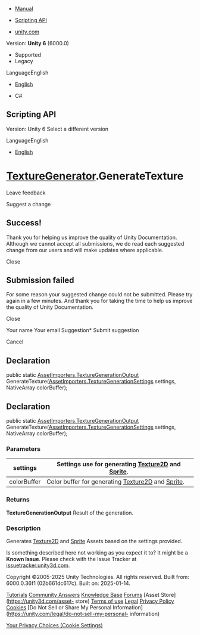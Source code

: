[ ]()

  * [Manual](../Manual/index.html)
  * [Scripting API](../ScriptReference/index.html)

  * [unity.com](https://unity.com/)

Version: **Unity 6** (6000.0)

  * Supported
  * Legacy

LanguageEnglish

  * [English]()

  * C#

[ ](https://docs.unity3d.com)

## Scripting API

Version: Unity 6 Select a different version

LanguageEnglish

  * [English]()

#  [TextureGenerator](AssetImporters.TextureGenerator.html).GenerateTexture

Leave feedback

Suggest a change

## Success!

Thank you for helping us improve the quality of Unity Documentation. Although
we cannot accept all submissions, we do read each suggested change from our
users and will make updates where applicable.

Close

## Submission failed

For some reason your suggested change could not be submitted. Please <a>try
again</a> in a few minutes. And thank you for taking the time to help us
improve the quality of Unity Documentation.

Close

Your name Your email Suggestion* Submit suggestion

Cancel

[ ]()

## Declaration

public static
[AssetImporters.TextureGenerationOutput](AssetImporters.TextureGenerationOutput.html)
GenerateTexture([AssetImporters.TextureGenerationSettings](AssetImporters.TextureGenerationSettings.html)
settings, NativeArray<Color> colorBuffer);

## Declaration

public static
[AssetImporters.TextureGenerationOutput](AssetImporters.TextureGenerationOutput.html)
GenerateTexture([AssetImporters.TextureGenerationSettings](AssetImporters.TextureGenerationSettings.html)
settings, NativeArray<Color32> colorBuffer);

### Parameters

settings | Settings use for generating [Texture2D](Texture2D.html) and [Sprite](Sprite.html).  
---|---  
colorBuffer | Color buffer for generating [Texture2D](Texture2D.html) and [Sprite](Sprite.html).  
  
### Returns

**TextureGenerationOutput** Result of the generation.

### Description

Generates [Texture2D](Texture2D.html) and [Sprite](Sprite.html) Assets based
on the settings provided.

Is something described here not working as you expect it to? It might be a
**Known Issue**. Please check with the Issue Tracker at
[issuetracker.unity3d.com](https://issuetracker.unity3d.com).

Copyright ©2005-2025 Unity Technologies. All rights reserved. Built from:
6000.0.36f1 (02b661dc617c). Built on: 2025-01-14.

[Tutorials](https://unity3d.com/learn) [Community
Answers](https://answers.unity3d.com) [Knowledge
Base](https://support.unity3d.com/hc/en-us)
[Forums](https://forum.unity3d.com) [Asset Store](https://unity3d.com/asset-
store) [Terms of use](https://docs.unity3d.com/Manual/TermsOfUse.html)
[Legal](https://unity.com/legal) [Privacy
Policy](https://unity.com/legal/privacy-policy)
[Cookies](https://unity.com/legal/cookie-policy) [Do Not Sell or Share My
Personal Information](https://unity.com/legal/do-not-sell-my-personal-
information)

[Your Privacy Choices (Cookie Settings)](javascript:void\(0\);)

